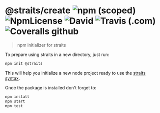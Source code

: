 
# @straits/create ![npm (scoped)](https://img.shields.io/npm/v/@straits/create.svg?style=popout) ![NpmLicense](https://img.shields.io/npm/l/@straits/create.svg?style=popout) ![David](https://img.shields.io/david/peoro/straits-create.svg?style=popout)  ![Travis (.com)](https://img.shields.io/travis/com/peoro/straits-create.svg?style=popout) ![Coveralls github](https://img.shields.io/coveralls/github/peoro/straits-create.svg?style=popout)

> npm initializer for straits

To prepare using straits in a new directory, just run:
```bash
npm init @straits
```

This will help you initialize a new node project ready to use the [straits syntax](https://www.npmjs.com/package/@straits/babel).

Once the package is installed don't forget to:
```bash
npm install
npm start
npm test
```
